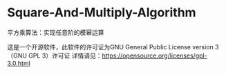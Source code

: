 # Square-And-Multiply-Algorithm
平方乘算法：实现任意阶的模幂运算

这是一个开源软件，此软件的许可证为GNU General Public License version 3（GNU GPL 3）许可证
详情请见：https://opensource.org/licenses/gpl-3.0.html
